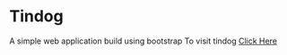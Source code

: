 # Tindog
A simple web application build using bootstrap
To visit tindog [Click Here](https://sunit130.github.io/sorting_visualizer/)


